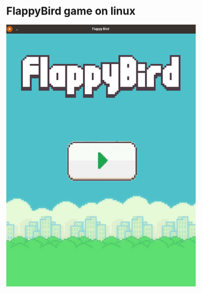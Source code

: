 # FlappyBird game on linux

![](https://github.com/ashishbende/SFML_FlappyBird/blob/master/screenshots/screen_1.png)
